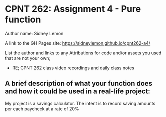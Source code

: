 # CPNT 262: Assignment 4 - Pure function

Author name: Sidney Lemon

A link to the GH Pages site: https://sidneylemon.github.io/cpnt262-a4/

List the author and links to any Attributions for code and/or assets you used that are not your own;

- RE; CPNT 262 class video recordings and daily class notes

## A brief description of what your function does and how it could be used in a real-life project:

My project is a savings calculator. The intent is to record saving amounts per each paycheck at a rate of 20%

